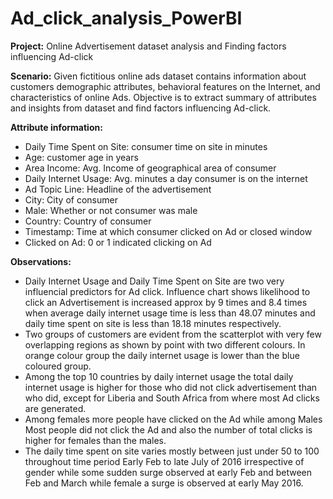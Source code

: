 # Ad_click_analysis_PowerBI
**Project:** Online Advertisement dataset analysis and Finding factors influencing Ad-click

**Scenario:** Given fictitious online ads dataset contains information about customers demographic attributes, 
behavioral features on the Internet, and characteristics of online Ads. 
Objective is to extract summary of attributes and insights from dataset and find factors influencing Ad-click.

**Attribute information:**
* Daily Time Spent on Site:	 consumer time on site in minutes
* Age:	 customer age in years
* Area Income: Avg. Income of geographical area of consumer
* Daily Internet Usage:	 Avg. minutes a day consumer is on the internet
* Ad Topic Line:	 Headline of the advertisement
* City:	 City of consumer
* Male:	 Whether or not consumer was male
* Country:	 Country of consumer
* Timestamp:	 Time at which consumer clicked on Ad or closed window
* Clicked on Ad:	 0 or 1 indicated clicking on Ad

**Observations:**
* Daily Internet Usage and Daily Time Spent on Site are two very influencial predictors for Ad click. Influence chart shows likelihood to click an Advertisement is increased approx by 9 times and 8.4 times when average daily internet usage time is less than 48.07 minutes and daily time spent on site is less than 18.18 minutes respectively.
* Two groups of customers are evident from the scatterplot with very few overlapping regions as shown by point with two different colours. In orange colour group the daily internet usage is lower than the blue coloured group.
* Among the top 10 countries by daily internet usage the total daily internet usage is higher for those who did not click advertisement than who did, except for Liberia and South Africa from where most Ad clicks are generated.
* Among females more people have clicked on the Ad while among Males Most people did not click the Ad and also the number of total clicks is higher for females than the males.
* The daily time spent on site varies mostly between just under 50 to 100 throughout time period Early Feb to late July of 2016 irrespective of gender while some sudden surge observed at early Feb and between Feb and March while female a surge is observed at early May 2016.


